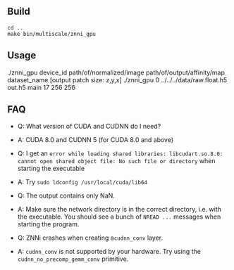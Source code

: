 
## Build
    cd ..
    make bin/multiscale/znni_gpu

## Usage
./znni_gpu device_id path/of/normalized/image path/of/output/affinity/map dataset_name [output patch size: z,y,x]
    ./znni_gpu 0 ../../../data/raw.float.h5 out.h5 main 17 256 256

## FAQ
* Q: What version of CUDA and CUDNN do I need?
* A: CUDA 8.0 and CUDNN 5 (for CUDA 8.0 and above)

* Q: I get an `error while loading shared libraries: libcudart.so.8.0: cannot open shared object file: No such file or directory` when starting the executable
* A: Try `sudo ldconfig /usr/local/cuda/lib64`

* Q: The output contains only NaN.
* A: Make sure the network directory is in the correct directory, i.e. with the executable. You should see a bunch of `NREAD ...` messages when starting the program.

* Q: ZNNi crashes when creating a`cudnn_conv` layer.
* A: `cudnn_conv` is not supported by your hardware. Try using the `cudnn_no_precomp_gemm_conv` primitive.

